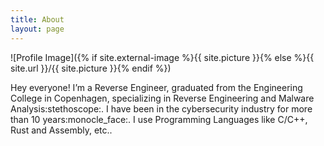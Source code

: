```yaml
---
title: About
layout: page
---
```

![Profile Image]({% if site.external-image %}{{ site.picture }}{% else %}{{ site.url }}/{{ site.picture }}{% endif %})

<p>Hey everyone! I’m a Reverse Engineer, graduated from the Engineering College in Copenhagen, specializing in Reverse Engineering and Malware Analysis:stethoscope:.
I have been in the cybersecurity industry for more than 10 years:monocle_face:.
I use Programming Languages like C/C++, Rust and Assembly, etc..</p>

